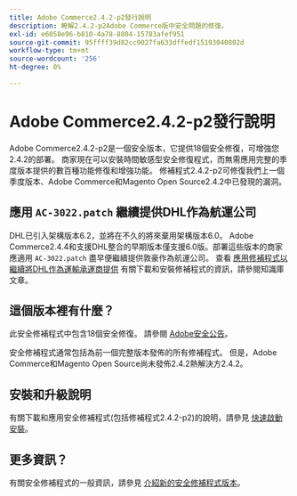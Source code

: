 ```yaml
---
title: Adobe Commerce2.4.2-p2發行說明
description: 瞭解2.4.2-p2Adobe Commerce版中安全問題的修復。
exl-id: e6058e96-b810-4a78-8804-15783afef951
source-git-commit: 95ffff39d82cc9027fa633dffedf15193040802d
workflow-type: tm+mt
source-wordcount: '256'
ht-degree: 0%

---
```


# Adobe Commerce2.4.2-p2發行說明

Adobe Commerce2.4.2-p2是一個安全版本，它提供18個安全修復，可增強您2.4.2的部署。 商家現在可以安裝時間敏感型安全修復程式，而無需應用完整的季度版本提供的數百種功能修復和增強功能。 修補程式2.4.2-p2可修復我們上一個季度版本、Adobe Commerce和Magento Open Source2.4.2中已發現的漏洞。

## 應用 `AC-3022.patch` 繼續提供DHL作為航運公司

DHL已引入架構版本6.2，並將在不久的將來棄用架構版本6.0。 Adobe Commerce2.4.4和支援DHL整合的早期版本僅支援6.0版。部署這些版本的商家應適用 `AC-3022.patch` 盡早便繼續提供敦豪作為航運公司。 查看 [應用修補程式以繼續將DHL作為運輸承運商提供](https://support.magento.com/hc/en-us/articles/7707818131597-Apply-a-patch-to-continue-offering-DHL-as-shipping-carrier) 有關下載和安裝修補程式的資訊，請參閱知識庫文章。

## 這個版本裡有什麼？

此安全修補程式中包含18個安全修復。 請參閱 [Adobe安全公告](https://helpx.adobe.com/security/products/magento/apsb21-64.html)。

安全修補程式通常包括為前一個完整版本發佈的所有修補程式。 但是，Adobe Commerce和Magento Open Source尚未發佈2.4.2熱解決方2.4.2。

## 安裝和升級說明

有關下載和應用安全修補程式(包括修補程式2.4.2-p2)的說明，請參見 [快速啟動安裝](../../../installation/composer.md)。

## 更多資訊？

有關安全修補程式的一般資訊，請參見 [介紹新的安全修補程式版本](https://community.magento.com/t5/Magento-DevBlog/Introducing-the-New-Security-Patch-Release/ba-p/141287)。
